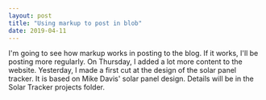 ```yaml
---
layout: post
title: "Using markup to post in blob"
date: 2019-04-11
---
```


   I'm going to see how markup works in posting to the blog. If it works, I'll be posting more regularly. On Thursday, I added a lot more content to the website. Yesterday, I made a first cut at the design of the solar panel tracker. It is based on Mike Davis' solar panel design. Details will be in the Solar Tracker projects folder.